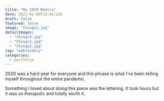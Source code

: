 ```yaml
---
title: "My 2020 Mantra"
date: 2021-02-09T13:42:24Z
draft: false
featured: false
image: "things1.jpg"
detailImages:
  - "things3.jpg"
  - "things1.jpg"
  - "things2.jpg"
tag: "embroidery"
categories:
  - portfolio
---
```


2020 was a hard year for everyone and this phrase is what I've been telling myself throughout the entire pandemic.

Something I loved about doing this piece was the lettering. It took hours but it was so theraputic and totally worth it.
